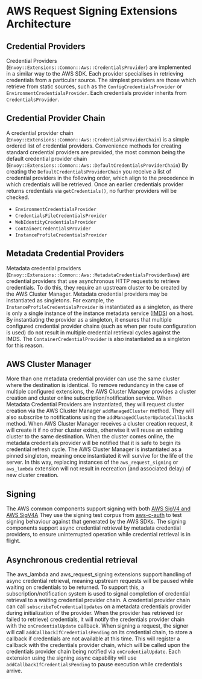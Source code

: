 # AWS Request Signing Extensions Architecture

## Credential Providers

Credential Providers (`Envoy::Extensions::Common::Aws::CredentialsProvider`) are implemented in a similar way to the AWS SDK. Each provider specialises in retrieving credentials from a particular source.
The simplest providers are those which retrieve from static sources, such as the `ConfigCredentialsProvider` or `EnvironmentCredentialsProvider`.
Each credentials provider inherits from `CredentialsProvider`.

## Credential Provider Chain

A credential provider chain (`Envoy::Extensions::Common::Aws::CredentialsProviderChain`) is a simple ordered list of credential providers. Convenience methods
for creating standard credential providers are provided, the most common being the default credential provider chain
(`Envoy::Extensions::Common::Aws::DefaultCredentialsProviderChain`)
By creating the `DefaultCredentialsProviderChain` you receive a list of credential providers in the following order, which align to the precedence in which credentials will be retrieved. Once an earlier credentials provider returns credentials via `getCredentials()`, no further providers will be checked.

- `EnvironmentCredentialsProvider`
- `CredentialsFileCredentialsProvider`
- `WebIdentityCredentialsProvider`
- `ContainerCredentialsProvider`
- `InstanceProfileCredentialsProvider`

## Metadata Credential Providers

Metadata credential providers (`Envoy::Extensions::Common::Aws::MetadataCredentialsProviderBase`) are credential providers that use asynchronous HTTP requests to retrieve credentials. To do this, they require an upstream cluster to be created by the AWS Cluster Manager.
Metadata credential providers may be instantiated as singletons. For example, the `InstanceProfileCredentialsProvider` is instantiated as a singleton, as there is only a single instance of the instance metadata service ([IMDS](https://docs.aws.amazon.com/AWSEC2/latest/UserGuide/configuring-instance-metadata-service.html)) on a host. By instantiating the provider as a singleton, it ensures that multiple configured credential provider chains (such as when per route configuration is used) do not result in multiple credential retrieval cycles against the IMDS. The `ContainerCredentialProvider` is also instantiated as a singleton for this reason.

## AWS Cluster Manager

More than one metadata credential provider can use the same cluster where the destination is identical. To remove redundancy in the case of multiple configured extensions, the AWS Cluster Manager provides a cluster creation and cluster online subscription/notification service.
When Metadata Credential Providers are instantiated, they will request cluster creation via the AWS Cluster Manager `addManagedCluster` method. They will also subscribe to notifications using the `addManagedClusterUpdateCallback`s method.
When AWS Cluster Manager receives a cluster creation request, it will create it if no other cluster exists, otherwise it will reuse an existing cluster to the same destination. When the cluster comes online, the metadata credentials provider will be notified that it is safe to begin its credential refresh cycle.
The AWS Cluster Manager is instantiated as a pinned singleton, meaning once instantiated it will survive for the life of the server. In this way, replacing instances of the `aws_request_signing` or `aws_lambda` extension will not result in recreation (and associated delay) of new cluster creation.

## Signing

The AWS common components support signing with both [AWS SigV4 and AWS SigV4A](https://docs.aws.amazon.com/IAM/latest/UserGuide/reference_sigv.html)
They use the signing test corpus from [aws-c-auth](https://github.com/awslabs/aws-c-auth/tree/main/tests/aws-signing-test-suite) to test signing behaviour against that generated by the AWS SDKs.
The signing components support async credential retrieval by metadata credential providers, to ensure uninterrupted operation while credential retrieval is in flight.

## Asynchronous credential retrieval

The aws_lambda and aws_request_signing extensions support handling of async credential retrieval, meaning upstream requests will be paused while waiting on credentials to be returned.
To support this, a subscription/notification system is used to signal completion of credential retrieval to a waiting credential provider chain.
A credential provider chain can call `subscribeToCredentialUpdates` on a metadata credentials provider during initialization of the provider. When the provider has retrieved (or failed to retrieve) credentials, it will notify the credentials provider chain with the `onCredentialUpdate` callback.
When signing a request, the signer will call `addCallbackIfCredentialsPending` on its credential chain, to store a callback if credentials are not available at this time. This will register a callback with the credentials provider chain, which will be called upon the credentials provider chain being notified via `onCredentialUpdate`.
Each extension using the signing async capability will use `addCallbackIfCredentialsPending` to pause execution while credentials arrive.